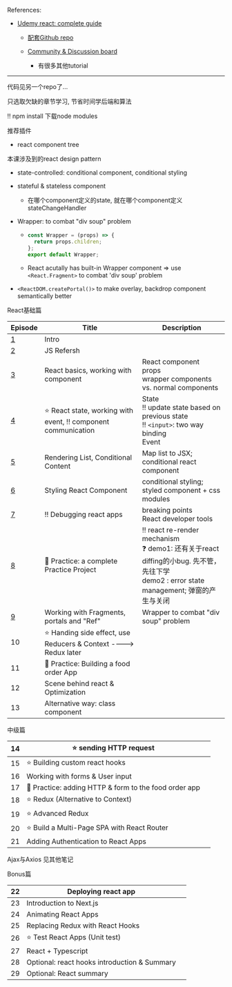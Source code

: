 References:

+ [Udemy react: complete guide](https://www.udemy.com/course/react-the-complete-guide-incl-redux/learn/lecture/25595350#overview)

  + [配套Github repo](https://github.com/academind/react-complete-guide-code/tree/01-getting-started)

  + [Community & Discussion board](https://academind.com/community/)
    + 有很多其他tutorial




---

代码见另一个repo了...

只选取欠缺的章节学习, 节省时间学后端和算法



:bangbang: npm install 下载node modules

推荐插件

+ react component tree



本课涉及到的react design pattern

+ state-controlled: conditional component, conditional styling

+ stateful & stateless component
  + 在哪个component定义的state, 就在哪个component定义stateChangeHandler

+ Wrapper: to combat "div soup" problem

  + ```js
    const Wrapper = (props) => {
      return props.children;
    };
    export default Wrapper;
    ```


  + React acutally has built-in Wrapper component => use `<React.Fragment>` to combat 'div soup' problem

+ `<ReactDOM.createPortal()>` to make overlay, backdrop component semantically better






React基础篇

| Episode             | Title                                                        | Description |
| ------------------- | ------------------------------------------------------------ | ----------- |
| [1](./C1/README.md) | Intro                                                        |             |
| [2](./C2/README.md) | JS Refersh                                                   |             |
| [3](./C3/README.md) | React basics, working with component                         | React component <br> props <br> wrapper components vs. normal components |
| [4](./C4/README.md) | :star: React state, working with event,  :bangbang: component communication | State <br> :bangbang: update state based on previous state <br> :bangbang: `<input>`: two way binding <br>Event |
| [5](./C5/README.md)                   | Rendering List, Conditional Content                          | Map list to JSX; <br>conditional react component |
| [6](./C6/README.md) | Styling React Component                                      | conditional styling; <br>styled component + css modules |
| [7](./C7/README.md) | :bangbang: Debugging react apps                              | breaking points <br>React developer tools |
| [8](./C8/README.md) | :gem: Practice: a complete Practice Project         | :bangbang: react re-render mechanism <br> :question: demo1:  还有关于react diffing的小bug. 先不管， 先往下学 <br> demo2 : error state management; 弹窗的产生与关闭<br> |
| [9](./C9/README.md) | Working with Fragments, portals and "Ref"                    | Wrapper to combat "div soup" problem |
| 10                  | :star: Handing side effect, use Reducers & Context   ----> Redux later |             |
| 11                  | :gem: Practice: Building a food order App                    |             |
| 12                  | Scene behind react & Optimization                            |             |
| 13                  | Alternative way: class component                             |             |

中级篇

| 14   | :star: sending HTTP request                              |      |
| ---- | -------------------------------------------------------- | ---- |
| 15   | :star: Building custom react hooks                       |      |
| 16   | Working with forms & User input                          |      |
| 17   | :gem: Practice: adding HTTP & form to the food order app |      |
| 18   | :star: Redux (Alternative to Context)                    |      |
| 19   | :star: Advanced Redux                                    |      |
| 20   | :star: Build a Multi-Page SPA with React Router          |      |
| 21   | Adding Authentication to React Apps                      |      |

Ajax与Axios 见其他笔记



Bonus篇

| 22   | Deploying react app                          |      |
| ---- | -------------------------------------------- | ---- |
| 23   | Introduction to Next.js                      |      |
| 24   | Animating React Apps                         |      |
| 25   | Replacing Redux with React Hooks             |      |
| 26   | :star: Test React Apps (Unit test)           |      |
| 27   | React + Typescript                           |      |
| 28   | Optional: react hooks introduction & Summary |      |
| 29   | Optional: React summary                      |      |
